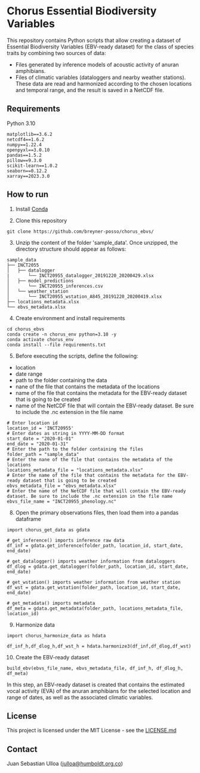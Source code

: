 # Chorus Essential Biodiversity Variables
This repository contains Python scripts that allow creating a dataset of Essential Biodiversity Variables (EBV-ready dataset) for the class of species traits by combining two sources of data:

* Files generated by inference models of acoustic activity of anuran amphibians.
* Files of climatic variables (dataloggers and nearby weather stations). These data are read and harmonized according to the chosen locations and temporal range, and the result is saved in a NetCDF file.

## Requirements

Python 3.10

```
matplotlib==3.6.2
netcdf4==1.6.2
numpy==1.22.4
openpyxl==3.0.10
pandas==1.5.2
pillow==9.3.0
scikit-learn==1.0.2
seaborn==0.12.2
xarray==2023.3.0
```

## How to run

1. Install [Conda](https://docs.conda.io/projects/conda/en/stable/)

2. Clone this repository

```
git clone https://github.com/breyner-posso/chorus_ebvs/
```

3. Unzip the content of the folder 'sample_data'. Once unzipped, the directory structure should appear as follows:

```
sample_data
├── INCT2055
│   ├── datalogger
|       └── INCT20955_datalogger_20191220_20200429.xlsx
│   ├── model_predictions
│       └── INCT20955_inferences.csv
│   └── weather_station
│       └── INCT20955_wstation_A845_20191220_20200419.xlsx
├── locations_metadata.xlsx
└── ebvs_metadata.xlsx
```

4. Create environment and install requirements

```
cd chorus_ebvs
conda create -n chorus_env python=3.10 -y
conda activate chorus_env
conda install --file requirements.txt
```

5. Before executing the scripts, define the following:
+ location
+ date range
+ path to the folder containing the data
+ nane of the file that contains the metadata of the locations
+ name of the file that contains the metadata for the EBV-ready dataset that is going to be created
+ name of the NetCDF file that will contain the EBV-ready dataset. Be sure to include the .nc extension in the file name
```
# Enter location id
location_id = 'INCT20955'
# Enter dates as string in YYYY-MM-DD format
start_date = "2020-01-01"
end_date = "2020-01-31"
# Enter the path to the folder containing the files
folder_path = "sample_data"
# Enter the nane of the file that contains the metadata of the locations
locations_metadata_file = "locations_metadata.xlsx"
# Enter the name of the file that contains the metadata for the EBV-ready dataset that is going to be created
ebvs_metadata_file = "ebvs_metadata.xlsx"
# Enter the name of the NetCDF file that will contain the EBV-ready dataset. Be sure to include the .nc extension in the file name
ebvs_file_name = "INCT20955_phenology.nc"
```

8. Open the primary observations files, then load them into a pandas dataframe

```
import chorus_get_data as gdata

# get_inference() imports inference raw data
df_inf = gdata.get_inference(folder_path, location_id, start_date, end_date)

# get_datalogger() imports weather information from dataloggers
df_dlog = gdata.get_datalogger(folder_path, location_id, start_date, end_date)

# get_wstation() imports weather information from weather station
df_wst = gdata.get_wstation(folder_path, location_id, start_date, end_date)

# get_metadata() imports metadata
df_meta = gdata.get_metadata(folder_path, locations_metadata_file, location_id)
```

9. Harmonize data

```
import chorus_harmonize_data as hdata

df_inf_h,df_dlog_h,df_wst_h = hdata.harmonize3(df_inf,df_dlog,df_wst)
```

10. Create the EBV-ready dataset

```
build_ebv(ebvs_file_name, ebvs_metadata_file, df_inf_h, df_dlog_h, df_meta)
```

In this step, an EBV-ready dataset is created that contains the estimated vocal activity (EVA) of the anuran amphibians for the selected location and range of dates, as well as the associated climatic variables.

## License

This project is licensed under the MIT License - see the [LICENSE.md](LICENSE.md)

## Contact

Juan Sebastian Ulloa (julloa@humboldt.org.co)
